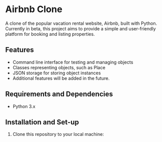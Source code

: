 # Airbnb Clone

A clone of the popular vacation rental website, Airbnb, built with Python. Currently in beta, this project aims to provide a simple and user-friendly platform for booking and listing properties.

## Features

- Command line interface for testing and managing objects
- Classes representing objects, such as Place
- JSON storage for storing object instances
- Additional features will be added in the future.

## Requirements and Dependencies

- Python 3.x

## Installation and Set-up

1. Clone this repository to your local machine:

